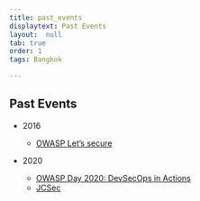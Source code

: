 ```yaml
---
title: past_events
displaytext: Past Events
layout:  null
tab: true
order: 1
tags: Bangkok

---
```


## Past Events

* 2016
    * [OWASP Let’s secure](https://www.facebook.com/owaspthailand/photos/pb.100066990721933.-2207520000./1140065949419349/?type=3)

* 2020
    * [OWASP Day 2020: DevSecOps in Actions](https://www.eventpop.me/e/7856)
    * [JCSec](https://www.techtalkthai.com/jcsec-joint-conference-on-security-2020/)
